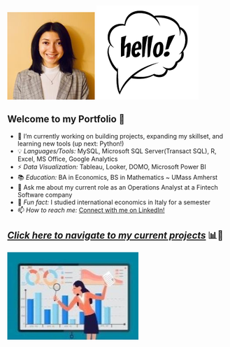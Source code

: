 ![](/images/Linkedin1.jpg) ![](/images/hello.png)
	


## Welcome to my Portfolio 📁

- 📝 I’m currently working on building projects, expanding my skillset, and learning new tools (up next: Python!)
- 💡 *Languages/Tools:* MySQL, Microsoft SQL Server(Transact SQL), R, Excel, MS Office, Google Analytics
- ⚡ *Data Visualization:* Tableau, Looker, DOMO, Microsoft Power BI
- 📚 *Education:* BA in Economics, BS in Mathematics ~ UMass Amherst
- 💬 Ask me about my current role as an Operations Analyst at a Fintech Software company
- 👯 *Fun fact:* I studied international economics in Italy for a semester
- 📫 *How to reach me:* [Connect with me on LinkedIn!](https://www.linkedin.com/in/isabel-tummino)

## *[Click here to navigate to my current projects](https://itummino.github.io/PortfolioProjects/)* 📊📌
![](/images/data2.jpg) 
